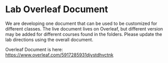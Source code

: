 # Lab Overleaf Document

We are developing one document that can be used to be customized for different classes. The live document lives on Overleaf, but different version may be added for different courses found in the folders. Please update the lab directions using the overall document. 

Overleaf Document is here: https://www.overleaf.com/5917285931djystdhvctnk
